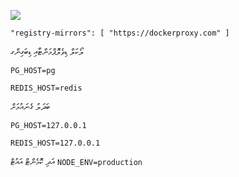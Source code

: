 ![](https://pub-b8db533c86124200a9d799bf3ba88099.r2.dev/2023/03/wbhiRD1.webp)

```
"registry-mirrors": [ "https://dockerproxy.com" ]
```

ލޯކަލް ޑިވެލޮޕްމަންޓާއި ޑިބަގިންގ

```
PG_HOST=pg

REDIS_HOST=redis
```

ބަދަލު ގެނައުމަށް

```
PG_HOST=127.0.0.1

REDIS_HOST=127.0.0.1

```

އަދި ކޮމެންޓް އައުޓް `NODE_ENV=production`